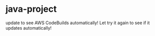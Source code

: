 # java-project
update to see AWS CodeBuilds automatically!
Let try it again to see if it updates automatically!
